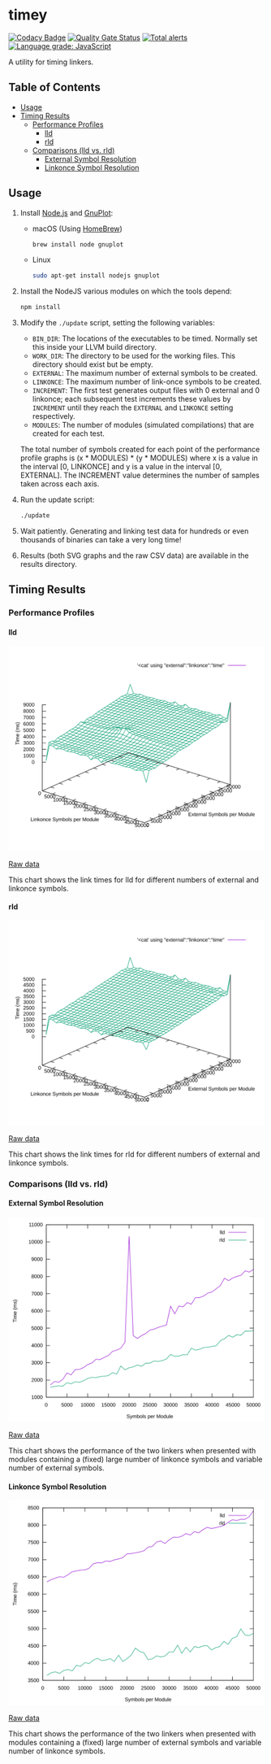 # timey

[![Codacy Badge](https://api.codacy.com/project/badge/Grade/1464302e08074a408e8e17ad66f11cc4)](https://app.codacy.com/manual/paulhuggett/timey?utm_source=github.com&utm_medium=referral&utm_content=paulhuggett/timey&utm_campaign=Badge_Grade_Dashboard)
[![Quality Gate Status](https://sonarcloud.io/api/project_badges/measure?project=paulhuggett_timey&metric=alert_status)](https://sonarcloud.io/dashboard?id=paulhuggett_timey)
[![Total alerts](https://img.shields.io/lgtm/alerts/g/paulhuggett/timey.svg?logo=lgtm&logoWidth=18)](https://lgtm.com/projects/g/paulhuggett/timey/alerts/)
[![Language grade: JavaScript](https://img.shields.io/lgtm/grade/javascript/g/paulhuggett/timey.svg?logo=lgtm&logoWidth=18)](https://lgtm.com/projects/g/paulhuggett/timey/context:javascript)

A utility for timing linkers.

## Table of Contents

-   [Usage](#usage)
-   [Timing Results](#timing-results)
    -   [Performance Profiles](#performance-profiles)
        -   [lld](#lld)
        -   [rld](#rld)
    -   [Comparisons (lld vs\. rld)](#comparisons-lld-vs-rld)
        -   [External Symbol Resolution](#external-symbol-resolution)
        -   [Linkonce Symbol Resolution](#linkonce-symbol-resolution)

## Usage

1.  Install [Node.js](https://nodejs.org/) and [GnuPlot](http://gnuplot.sourceforge.net):

    -   macOS (Using [HomeBrew](https://brew.sh/))

        ~~~bash
        brew install node gnuplot
        ~~~

    -   Linux

        ~~~bash
        sudo apt-get install nodejs gnuplot
        ~~~

2.  Install the NodeJS various modules on which the tools depend:

    ~~~bash
    npm install
    ~~~

3.  Modify the `./update` script, setting the following variables:

    -   `BIN_DIR`: The locations of the executables to be timed. Normally set this inside your LLVM build directory.
    -   `WORK_DIR`: The directory to be used for the working files. This directory should exist but be empty.
    -   `EXTERNAL`: The maximum number of external symbols to be created.
    -   `LINKONCE`: The maximum number of link-once symbols to be created.
    -   `INCREMENT`: The first test generates output files with 0 external and 0 linkonce; each subsequent test increments these values by `INCREMENT` until they reach the `EXTERNAL` and `LINKONCE` setting respectively.
    -   `MODULES`: The number of modules (simulated compilations) that are created for each test.

    The total number of symbols created for each point of the performance profile graphs is (x \* MODULES) \* (y \* MODULES) where x is a value in the interval \[0, LINKONCE\] and y is a value in the interval \[0, EXTERNAL\]. The INCREMENT value determines the number of samples taken across each axis.

4.  Run the update script:

    ~~~bash
    ./update
    ~~~

5.  Wait patiently. Generating and linking test data for hundreds or even thousands of binaries can take a very long time!

6.  Results (both SVG graphs and the raw CSV data) are available in the results directory.

## Timing Results

### Performance Profiles

#### lld

![lld performance profile](./results/lld.svg)

[Raw data](./results/lld.csv)

This chart shows the link times for lld for different numbers of external and linkonce symbols.

#### rld

![rld performance profile](./results/rld.svg)

[Raw data](./results/rld.csv)

This chart shows the link times for rld for different numbers of external and linkonce symbols.

### Comparisons (lld vs. rld)

#### External Symbol Resolution

![lld vs. rld (external symbol resolution)](./results/external.svg)

[Raw data](./results/external.csv)

This chart shows the performance of the two linkers when presented with modules containing a (fixed) large number of linkonce symbols and variable number of external symbols.

#### Linkonce Symbol Resolution

![lld vs. rld (linkonce symbol resolution)](./results/linkonce.svg)

[Raw data](./results/linkonce.csv)

This chart shows the performance of the two linkers when presented with modules containing a (fixed) large number of external symbols and variable number of linkonce symbols.
